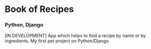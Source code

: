 Book of Recipes
=================

### Python, Django

[IN DEVELOPMENT] App which helps to find a recipe by name or by ingredients. My first pet project on Python/Django
